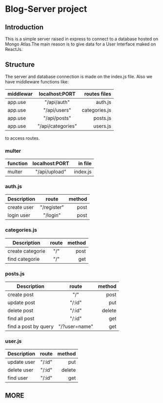# Blog-Server project
## Introduction
This is a simple server raised in express to connect to a database hosted on Mongo Atlas.The main reason is to give data for a User Interface maked on ReactJs.

## Structure

The server and database connection is made on the index.js file.
Also we have middleware functions like:


|  middlewar    | localhost:PORT         | routes files  |
| ------------- |:----------------------:| -------------:|
| app.use       | "/api/auth"            | auth.js       |
| app.use       | "/api/users"           | categories.js |
| app.use       | "/api/posts"           | posts.js      |
| app.use       | "/api/categories"      | users.js      |

to access routes.

### multer

|  function     | localhost:PORT         | in file       |
| ------------- |:----------------------:| -------------:|
| multer        | "/api/upload"          | index.js      |


### auth.js

| Description              | route                  | method        |
| ------------------------ |:----------------------:| -------------:|
| create user              | "/register"            | post          |
| login user               | "/login"               | post          |

### categories.js

| Description              | route                  | method        |
| ------------------------ |:----------------------:| -------------:|
| create categorie         | "/"                    | post          |
| find categorie           | "/"                    | get           |

### posts.js

| Description              | route                  | method        |
| ------------------------ |:----------------------:| -------------:|
| create post              | "/"                    | post          |
| update post              | "/:id"                 | put           |
| delete post              | "/:id"                 | delete        |
| find all post            | "/:id"                 | get           |
| find a post by query     | "/?user=name"          | get           |
 
### user.js

| Description              | route                  | method        |
| ------------------------ |:----------------------:| -------------:|
| update user              | "/:id"                 | put           |
| delete user              | "/:id"                 | delete        |
| find user                | "/:id"                 | get           |

## MORE


